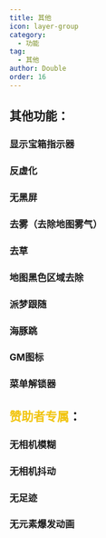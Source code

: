 ```yaml
---
title: 其他
icon: layer-group
category:
  - 功能
tag:
  - 其他
author: Double
order: 16
---
```


## 其他功能：
### 显示宝箱指示器
### 反虚化
### 无黑屏
### 去雾（去除地图雾气）
### 去草
### 地图黑色区域去除
### 派梦跟随
### 海豚跳
### GM图标
### 菜单解锁器
## <span style="color:#f1c40f;">赞助者专属</span>：
### 无相机模糊
### 无相机抖动
### 无足迹
### 无元素爆发动画
